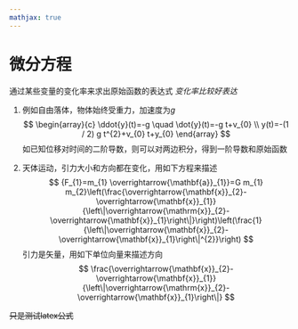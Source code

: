 ```yaml
---
mathjax: true
---
```




# 微分方程

通过某些变量的变化率来求出原始函数的表达式 *变化率比较好表达*

1. 例如自由落体，物体始终受重力，加速度为$g$
   $$
   \begin{array}{c}
   \ddot{y}(t)=-g \quad \dot{y}(t)=-g t+v_{0} \\
   y(t)=-(1 / 2) g t^{2}+v_{0} t+y_{0}
   \end{array}
   $$
   如已知位移对时间的二阶导数，则可以对两边积分，得到一阶导数和原始函数

2. 天体运动，引力大小和方向都在变化，用如下方程来描述
   $$
   {F_{1}=m_{1} \overrightarrow{\mathbf{a}}_{1}}=G m_{1} m_{2}\left(\frac{\overrightarrow{\mathbf{x}}_{2}-\overrightarrow{\mathbf{x}}_{1}}{\left\|\overrightarrow{\mathrm{x}}_{2}-\overrightarrow{\mathbf{x}}_{1}\right\|}\right)\left(\frac{1}{\left\|\overrightarrow{\mathbf{x}}_{2}-\overrightarrow{\mathbf{x}}_{1}\right\|^{2}}\right)
   $$
   引力是矢量，用如下单位向量来描述方向
   $$
   \frac{\overrightarrow{\mathbf{x}}_{2}-\overrightarrow{\mathbf{x}}_{1}}{\left\|\overrightarrow{\mathrm{x}}_{2}-\overrightarrow{\mathbf{x}}_{1}\right\|}
   $$
   

~~只是测试latex公式~~